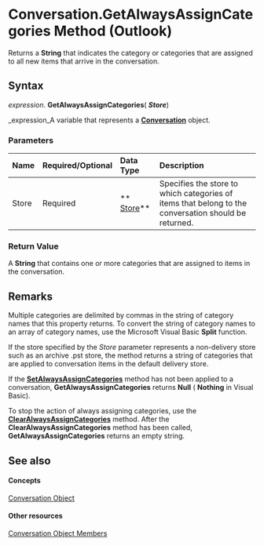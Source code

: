
# Conversation.GetAlwaysAssignCategories Method (Outlook)

Returns a  **String** that indicates the category or categories that are assigned to all new items that arrive in the conversation.


## Syntax

 _expression_. **GetAlwaysAssignCategories**( **_Store_**)

 _expression_A variable that represents a  **[Conversation](2705d38a-ebc0-e5a7-208b-ffe1f5446b1b.md)** object.


### Parameters



|**Name**|**Required/Optional**|**Data Type**|**Description**|
|:-----|:-----|:-----|:-----|
|Store|Required| ** [Store](1eb22fe9-8849-7476-5388-2515b48591b9.md)**|Specifies the store to which categories of items that belong to the conversation should be returned.|

### Return Value

A  **String** that contains one or more categories that are assigned to items in the conversation.


## Remarks

Multiple categories are delimited by commas in the string of category names that this property returns. To convert the string of category names to an array of category names, use the Microsoft Visual Basic  **Split** function.

If the store specified by the  _Store_ parameter represents a non-delivery store such as an archive .pst store, the method returns a string of categories that are applied to conversation items in the default delivery store.

If the  **[SetAlwaysAssignCategories](9b19f083-3aa9-8a0b-ea91-ff52fe46ad35.md)** method has not been applied to a conversation, **GetAlwaysAssignCategories** returns **Null** ( **Nothing** in Visual Basic).

To stop the action of always assigning categories, use the  **[ClearAlwaysAssignCategories](0494d8af-6569-c03d-99b1-be332c000985.md)** method. After the **ClearAlwaysAssignCategories** method has been called, **GetAlwaysAssignCategories** returns an empty string.


## See also


#### Concepts


 [Conversation Object](2705d38a-ebc0-e5a7-208b-ffe1f5446b1b.md)
#### Other resources


 [Conversation Object Members](09ff1e8e-7c5a-0b1e-e8e2-e259f66f71c8.md)
